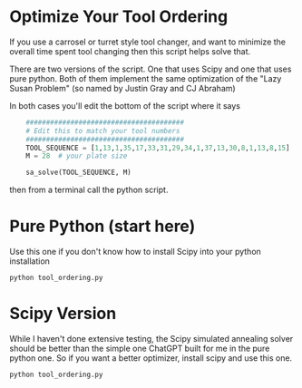 # Optimize Your Tool Ordering

If you use a carrosel or turret style tool changer, and want to minimize the overall time spent tool changing then this script helps solve that. 

There are two versions of the script. One that uses Scipy and one that uses pure python. 
Both of them implement the same optimization of the "Lazy Susan Problem" (so named by Justin Gray and CJ Abraham)

In both cases you'll edit the bottom of the script where it says 

```python
    #######################################
    # Edit this to match your tool numbers
    #######################################
    TOOL_SEQUENCE = [1,13,1,35,17,33,31,29,34,1,37,13,30,8,1,13,8,15]
    M = 28  # your plate size

    sa_solve(TOOL_SEQUENCE, M)
```

then from a terminal call the python script. 

# Pure Python (start here)
Use this one if you don't know how to install Scipy into your python installation 

`python tool_ordering.py`


# Scipy Version
While I haven't done extensive testing, the Scipy simulated annealing solver should be better than the simple one ChatGPT built for me in the pure python one. 
So if you want a better optimizer, install scipy and use this one. 

`python tool_ordering.py`